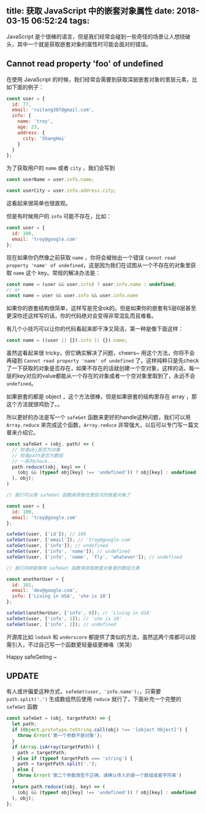 title: 获取 JavaScript 中的嵌套对象属性
date: 2018-03-15 06:52:24
tags:
---

JavaScript 是个很棒的语言，但是我们经常会碰到一些奇怪的场景让人想挠破头，其中一个就是获取嵌套对象的属性时可能会面对的错误。

## Cannot read property 'foo' of undefined

在使用 JavaScript 的时候，我们经常会需要到获取深层嵌套对象的里层元素，比如下面的例子：

```javascript
const user = {
  id: 77,
  email: 'ruitang307@gmail.com',
  info: {
    name: 'troy',
    age: 23,
    address: {
      city: 'ShangHai'
    }
  }
};
```

为了获取用户的 `name` 或者 `city` ，我们会写到

```javascript
const userName = user.info.name;

const userCity = user.info.address.city;
```

这看起来很简单也很直观。

但是有时候用户的 `info` 可能不存在，比如：

<!--more-->

```javascript
const user = {
  id: 100,
  email: 'troy@google.com'
};
```

现在如果你仍然像之前获取 `name` ，你将会被抛出一个错误 `Cannot read property 'name' of undefined`，这是因为我们在试图从一个不存在的对象里获取 `name` 这个 key。常规的解决办法是：

```javascript
const name = (user && user.info) ? user.info.name : undefined;
// or
const name = user && user.info && user.info.name
```

如果你的嵌套结构很简单，这样写是完全ok的。但是如果你的嵌套有5层6层甚至更深你还这样写的话，你的代码绝对会变得非常混乱而且难看。

有几个小技巧可以让你的代码看起来即干净又简洁，第一种是像下面这样：

```javascript
const name = ((user || {}).info || {}).name;
```

虽然这看起来很 tricky，但它确实解决了问题，cheers~ 用这个方法，你将不会再碰到 `Cannot read property 'name' of undefined` 了。这样纯粹只是先check了一下获取的对象是否存在，如果不存在的话就创建一个空对象，这样的话，每一层的key对应的value都能从一个存在的对象或者一个空对象里取到了，永远不会 `undefined`。

如果嵌套的都是 object ，这个方法很棒，但是如果嵌套的结构里存在 array ，那这个方法就很鸡肋了。。

所以更好的办法是写一个 `safeGet` 函数来更好的handle这种问题，我们可以用 `Array.reduce` 来完成这个函数，`Array.reduce` 非常强大，以后可以专门写一篇文章来介绍它。

```javascript
const safeGet = (obj, path) => (
  // 检查obj是否为对象
  // 检查path是否为数组
  // 一系列check...
  path.reduce((obj, key) => (
    (obj && (typeof obj[key] !== 'undefined')) ? obj[key] : undefined
  ), obj);
)

// 我们可以用 safeGet 函数来获取任意层次的嵌套对象了

const user = {
  id: 100,
  email: 'troy@google.com'
};

safeGet(user, ['id']); // 100
safeGet(user, ['email']); // 'troy@google.com'
safeGet(user, ['info']); // undefined
safeGet(user, ['info', 'name']); // undefined
safeGet(user, ['info', 'name', 'fly', 'whatever']); // undefined

// 我们同样能够用 safeGet 函数来获取嵌套对象里的数组元素

const anotherUser = {
  id: 101,
  email: 'dev@google.com',
  info: ['Living in USA', 'she is 18']
};

safeGet(anotherUser, ['info', 0]); // 'Living in USA'
safeGet(user, ['info', 1]); // 'she is 18'
safeGet(user, ['info', 2]); // undefined
```

开源库比如 `lodash` 和 `underscore` 都提供了类似的方法，虽然这两个库都可以按需引入，不过自己写一个函数更轻量级更棒咯（笑哭）

Happy safeGeting ~

## UPDATE

有人或许偏爱这种方式，`safeGet(user, 'info.name');`，只需要 `path.split('.')` 生成数组然后使用 `reduce` 就行了，下面补充一个完整的 `safeGet` 函数

```javascript
const safeGet = (obj, targetPath) => {
  let path;
  if (Object.prototype.toString.call(obj) !== '[object Object]') {
    throw Error('第一个参数不是对象');
  }
  if (Array.isArray(targetPath)) {
    path = targetPath;
  } else if (typeof targetPath === 'string') {
    path = targetPath.split('.');
  } else {
    throw Error('第二个参数类型不正确，请确认传入的是一个数组或者字符串')
  }
  return path.reduce((obj, key) => (
    (obj && (typeof obj[key] !== 'undefined')) ? obj[key] : undefined
  ), obj);
};
```
